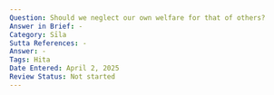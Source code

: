 ```yaml
---
Question: Should we neglect our own welfare for that of others?
Answer in Brief: -
Category: Sīla
Sutta References: -
Answer: -
Tags: Hita
Date Entered: April 2, 2025
Review Status: Not started
---
```

